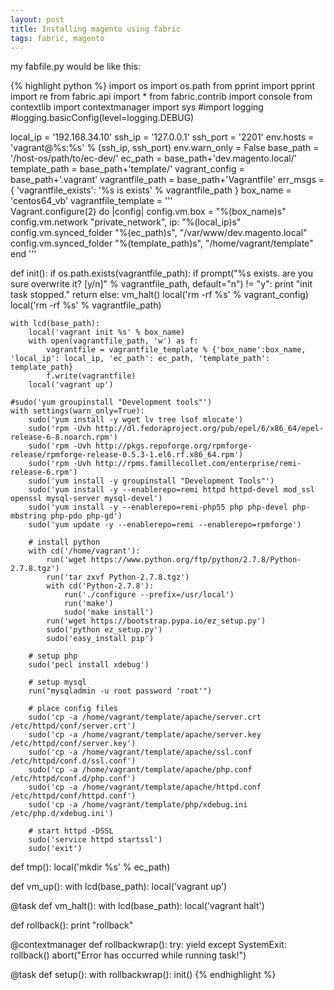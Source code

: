 ```yaml
---
layout: post
title: Installing magento using fabric
tags: fabric, magento
---
```


my fabfile.py would be like this:

{% highlight python %}
import os
import os.path
from pprint import pprint
import re
from fabric.api import *
from fabric.contrib import console
from contextlib import contextmanager
import sys
#import logging
#logging.basicConfig(level=logging.DEBUG)

local_ip = '192.168.34.10'
ssh_ip = '127.0.0.1'
ssh_port = '2201'
env.hosts = 'vagrant@%s:%s' % (ssh_ip, ssh_port)
env.warn_only = False
base_path = '/host-os/path/to/ec-dev/'
ec_path = base_path+'dev.magento.local/'
template_path = base_path+'template/'
vagrant_config = base_path+'.vagrant'
vagrantfile_path = base_path+'Vagrantfile'
err_msgs = {
    'vagrantfile_exists': '%s is exists' % vagrantfile_path
}
box_name = 'centos64_vb'
vagrantfile_template = '''\
Vagrant.configure(2) do |config|
  config.vm.box = "%(box_name)s"
  config.vm.network "private_network", ip: "%(local_ip)s"
  config.vm.synced_folder "%(ec_path)s", "/var/www/dev.magento.local"
  config.vm.synced_folder "%(template_path)s", "/home/vagrant/template"
end
'''

def init():
    if os.path.exists(vagrantfile_path):
        if prompt("%s exists. are you sure overwrite it? [y/n]" % vagrantfile_path, default="n") != "y":
            print "init task stopped."
            return
        else:
            vm_halt()
            local('rm -rf %s' % vagrant_config)
            local('rm -rf %s' % vagrantfile_path)

    with lcd(base_path):
        local('vagrant init %s' % box_name)
        with open(vagrantfile_path, 'w') as f:
            vagrantfile = vagrantfile_template % {'box_name':box_name, 'local_ip': local_ip, 'ec_path': ec_path, 'template_path': template_path}
            f.write(vagrantfile)
        local('vagrant up')

    #sudo('yum groupinstall "Development tools"')
    with settings(warn_only=True):
        sudo('yum install -y wget lv tree lsof mlocate')
        sudo('rpm -Uvh http://dl.fedoraproject.org/pub/epel/6/x86_64/epel-release-6-8.noarch.rpm')
        sudo('rpm -Uvh http://pkgs.repoforge.org/rpmforge-release/rpmforge-release-0.5.3-1.el6.rf.x86_64.rpm')
        sudo('rpm -Uvh http://rpms.famillecollet.com/enterprise/remi-release-6.rpm')
        sudo('yum install -y groupinstall "Development Tools"')
        sudo('yum install -y --enablerepo=remi httpd httpd-devel mod_ssl openssl mysql-server mysql-devel')
        sudo('yum install -y --enablerepo=remi-php55 php php-devel php-mbstring php-pdo php-gd')
        sudo('yum update -y --enablerepo=remi --enablerepo=rpmforge')

        # install python
        with cd('/home/vagrant'):
            run('wget https://www.python.org/ftp/python/2.7.8/Python-2.7.8.tgz')
            run('tar zxvf Python-2.7.8.tgz')
            with cd('Python-2.7.8'):
                run('./configure --prefix=/usr/local')
                run('make')
                sudo('make install')
            run('wget https://bootstrap.pypa.io/ez_setup.py')
            sudo('python ez_setup.py')
            sudo('easy_install pip')

        # setup php
        sudo('pecl install xdebug')

        # setup mysql
        run("mysqladmin -u root password 'root'")

        # place config files
        sudo('cp -a /home/vagrant/template/apache/server.crt /etc/httpd/conf/server.crt')
        sudo('cp -a /home/vagrant/template/apache/server.key /etc/httpd/conf/server.key')
        sudo('cp -a /home/vagrant/template/apache/ssl.conf /etc/httpd/conf.d/ssl.conf')
        sudo('cp -a /home/vagrant/template/apache/php.conf /etc/httpd/conf.d/php.conf')
        sudo('cp -a /home/vagrant/template/apache/httpd.conf /etc/httpd/conf/httpd.conf')
        sudo('cp -a /home/vagrant/template/php/xdebug.ini /etc/php.d/xdebug.ini')

        # start httpd -DSSL
        sudo('service httpd startssl')
        sudo('exit')

def tmp():
    local('mkdir %s' % ec_path)

def vm_up():
    with lcd(base_path):
        local('vagrant up')

@task
def vm_halt():
    with lcd(base_path):
        local('vagrant halt')

def rollback():
    print "rollback"

@contextmanager
def rollbackwrap():
    try:
        yield
    except SystemExit:
        rollback()
        abort("Error has occurred while running task!")

@task
def setup():
    with rollbackwrap():
        init()
{% endhighlight %}
